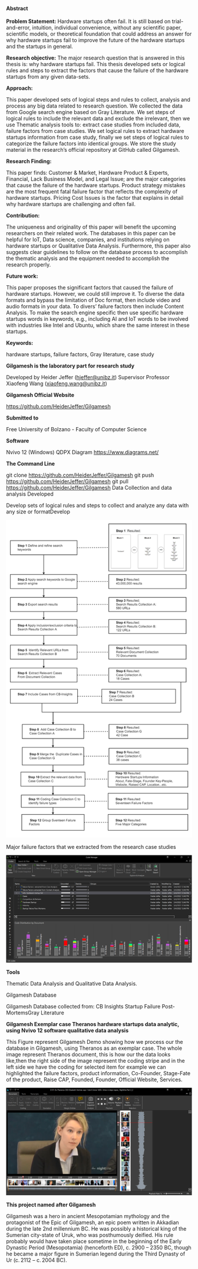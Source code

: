 #### Abstract

**Problem Statement:**
Hardware startups often fail. It is still based on trial-and-error, intuition, individual convenience, without any
scientific paper, scientific models, or theoretical foundation that could address an answer for why hardware startups fail to improve the future of the hardware startups and the startups in general.

**Research objective:**
The major research question that is answered in this thesis is:  why hardware startups fail. This thesis developed sets or logical rules and steps to extract the factors that cause the failure of the hardware startups from any given data-sets.

**Approach:**

This paper developed sets of logical steps and rules to collect, analysis and process any big data related to research question. We collected the data from Google search engine based on Gray Literature. We set steps of logical rules to include the relevant data and exclude the irrelevant, then we use Thematic analysis tools to: extract case studies from included data, failure factors from case studies. We set logical rules to extract hardware startups information from case study, finally we set steps of logical rules to categorize the failure factors into identical groups. We store the study material in the research’s official repository at GitHub called Gilgamesh.

**Research Finding:**

This paper finds: Customer & Market, Hardware Product & Experts, Financial, Lack Business Model, and Legal Issue; are the major categories that cause the failure of the hardware startups. Product strategy mistakes are the most frequent fatal failure factor that reflects the complexity of hardware startups. Pricing Cost Issues is the factor that explains in detail why hardware startups are challenging and often fail.

**Contribution:**

The uniqueness and originality of this paper will benefit the upcoming researchers on their related work.  The databases in this paper can be helpful for IoT, Data science, companies, and institutions relying on hardware startups or Qualitative Data Analysis. Furthermore, this paper also suggests clear guidelines to follow on the database process to accomplish the thematic analysis and the equipment needed to accomplish the research properly.

**Future work:**

This paper proposes the significant factors that caused the failure of hardware startups. However, we could still improve it. To diverse the data formats and bypass the limitation of Doc format, then include video and audio formats in your data. To divers’ failure factors then include Content Analysis. To make the search engine specific then use specific hardware startups words in keywords, e.g., including AI and IoT words to be involved with industries like Intel and Ubuntu, which share the same interest in these startups.

**Keywords:**

 hardware startups, failure factors, Gray literature, case study

**Gilgamesh is the laboratory part for research study**

Developed by Heider Jeffer (hjeffer@unibz.it)
Supervisor Professor Xiaofeng Wang (xiaofeng.wang@unibz.it)

**Gilgamesh Official Website**

https://github.com/HeiderJeffer/Gilgamesh

**Submitted to**

Free University of Bolzano - Faculty of Computer Science

**Software**

Nvivo 12 (Windows)
QDPX
Diagram https://www.diagrams.net/

**The Command Line**

git clone https://github.com/HeiderJeffer/Gilgamesh
git push  https://github.com/HeiderJeffer/Gilgamesh
git pull  https://github.com/HeiderJeffer/Gilgamesh
Data Collection and data analysis Developed

Develop sets of logical rules and steps to collect and analyze any data with any size or formatDevelop

![alt text](https://github.com/HeiderJeffer/Gilgamesh/blob/master/image/diagram.jpg)

Major failure factors that we extracted from the research case studies

![alt text](https://github.com/HeiderJeffer/Gilgamesh/blob/master/image/majorfactors.jpg)

**Tools**

Thematic Data Analysis and Qualitative Data Analysis.

Gilgamesh Database

Gilgamesh Database collected from:
CB Insights Startup Failure
Post-MortemsGray Literature

**Gilgamesh Exemplar case Theranos hardware startups data analytic, using Nvivo 12 software qualitative data analysis**

This Figure represent Gilgamesh Demo showing how we process our the database in Gilgamesh, using  Theranos as an exemplar case. The whole image represent Theranos document, this is  how our the data looks like,then  the right side of the image represent the coding stripe and in the left side we have the coding for selected item for example we can highlighted the failure factors, product information, Co-Founder, Stage-Fate of the product, Raise CAP, Founded, Founder, Official Website, Services.

![alt text](https://github.com/HeiderJeffer/Gilgamesh/blob/master/image/2.PNG)

**This project named after Gilgamesh**

Gilgamesh was a hero in ancient Mesopotamian mythology and the protagonist of the Epic of Gilgamesh, an epic poem written in Akkadian during the late 2nd millennium BC. He was possibly a historical king of the Sumerian city-state of Uruk, who was posthumously deified. His rule probably would have taken place sometime in the beginning of the Early Dynastic Period (Mesopotamia) (henceforth ED), c. 2900 – 2350 BC, though he became a major figure in Sumerian legend during the Third Dynasty of Ur (c. 2112 – c. 2004 BC).
